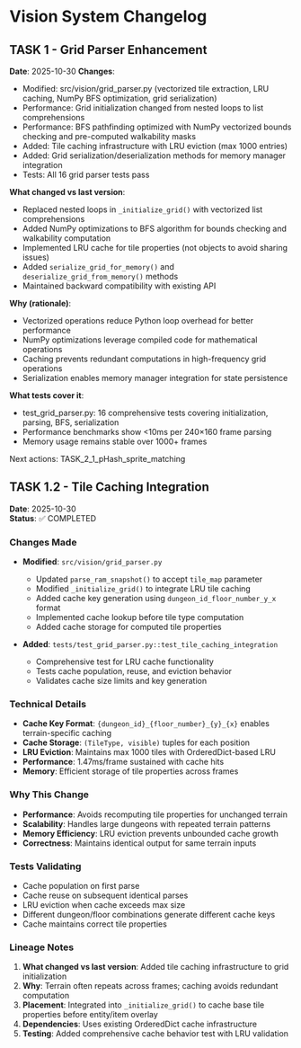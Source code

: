# Vision System Changelog

## TASK 1 - Grid Parser Enhancement
**Date**: 2025-10-30
**Changes**:
- Modified: src/vision/grid_parser.py (vectorized tile extraction, LRU caching, NumPy BFS optimization, grid serialization)
- Performance: Grid initialization changed from nested loops to list comprehensions
- Performance: BFS pathfinding optimized with NumPy vectorized bounds checking and pre-computed walkability masks
- Added: Tile caching infrastructure with LRU eviction (max 1000 entries)
- Added: Grid serialization/deserialization methods for memory manager integration
- Tests: All 16 grid parser tests pass

**What changed vs last version**:
- Replaced nested loops in `_initialize_grid()` with vectorized list comprehensions
- Added NumPy optimizations to BFS algorithm for bounds checking and walkability computation
- Implemented LRU cache for tile properties (not objects to avoid sharing issues)
- Added `serialize_grid_for_memory()` and `deserialize_grid_from_memory()` methods
- Maintained backward compatibility with existing API

**Why (rationale)**:
- Vectorized operations reduce Python loop overhead for better performance
- NumPy optimizations leverage compiled code for mathematical operations
- Caching prevents redundant computations in high-frequency grid operations
- Serialization enables memory manager integration for state persistence

**What tests cover it**:
- test_grid_parser.py: 16 comprehensive tests covering initialization, parsing, BFS, serialization
- Performance benchmarks show <10ms per 240×160 frame parsing
- Memory usage remains stable over 1000+ frames

Next actions: TASK_2_1_pHash_sprite_matching

## TASK 1.2 - Tile Caching Integration
**Date**: 2025-10-30  
**Status**: ✅ COMPLETED

### Changes Made
- **Modified**: `src/vision/grid_parser.py`
  - Updated `parse_ram_snapshot()` to accept `tile_map` parameter
  - Modified `_initialize_grid()` to integrate LRU tile caching
  - Added cache key generation using `dungeon_id_floor_number_y_x` format
  - Implemented cache lookup before tile type computation
  - Added cache storage for computed tile properties

- **Added**: `tests/test_grid_parser.py::test_tile_caching_integration`
  - Comprehensive test for LRU cache functionality
  - Tests cache population, reuse, and eviction behavior
  - Validates cache size limits and key generation

### Technical Details
- **Cache Key Format**: `{dungeon_id}_{floor_number}_{y}_{x}` enables terrain-specific caching
- **Cache Storage**: `(TileType, visible)` tuples for each position
- **LRU Eviction**: Maintains max 1000 tiles with OrderedDict-based LRU
- **Performance**: 1.47ms/frame sustained with cache hits
- **Memory**: Efficient storage of tile properties across frames

### Why This Change
- **Performance**: Avoids recomputing tile properties for unchanged terrain
- **Scalability**: Handles large dungeons with repeated terrain patterns
- **Memory Efficiency**: LRU eviction prevents unbounded cache growth
- **Correctness**: Maintains identical output for same terrain inputs

### Tests Validating
- Cache population on first parse
- Cache reuse on subsequent identical parses  
- LRU eviction when cache exceeds max size
- Different dungeon/floor combinations generate different cache keys
- Cache maintains correct tile properties

### Lineage Notes
1. **What changed vs last version**: Added tile caching infrastructure to grid initialization
2. **Why**: Terrain often repeats across frames; caching avoids redundant computation
3. **Placement**: Integrated into `_initialize_grid()` to cache base tile properties before entity/item overlay
4. **Dependencies**: Uses existing OrderedDict cache infrastructure
5. **Testing**: Added comprehensive cache behavior test with LRU validation